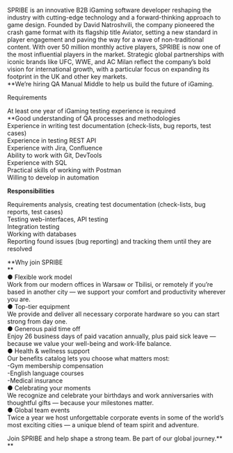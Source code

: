 SPRIBE is an innovative B2B iGaming software developer reshaping the industry
with cutting-edge technology and a forward-thinking approach to game design.
Founded by David Natroshvili, the company pioneered the crash game format with
its flagship title Aviator, setting a new standard in player engagement and
paving the way for a wave of non-traditional content. With over 50 million
monthly active players, SPRIBE is now one of the most influential players in
the market. Strategic global partnerships with iconic brands like UFC, WWE,
and AC Milan reflect the company’s bold vision for international growth, with
a particular focus on expanding its footprint in the UK and other key markets.  
**We’re hiring QA Manual Middle to help us build the future of iGaming.  
  
Requirements  
  
At least one year of iGaming testing experience is required  
**Good understanding of QA processes and methodologies  
Experience in writing test documentation (check-lists, bug reports, test
cases)  
Experience in testing REST API  
Experience with Jira, Confluence  
Ability to work with Git, DevTools  
Experience with SQL  
Practical skills of working with Postman  
Willing to develop in automation  
  
**Responsibilities**  
  
Requirements analysis, creating test documentation (check-lists, bug reports,
test cases)  
Testing web-interfaces, API testing  
Integration testing  
Working with databases  
Reporting found issues (bug reporting) and tracking them until they are
resolved  
  
**Why join SPRIBE  
**  
● Flexible work model  
Work from our modern offices in Warsaw or Tbilisi, or remotely if you’re based
in another city — we support your comfort and productivity wherever you are.  
● Top-tier equipment  
We provide and deliver all necessary corporate hardware so you can start
strong from day one.  
● Generous paid time off  
Enjoy 26 business days of paid vacation annually, plus paid sick leave —
because we value your well-being and work-life balance.  
● Health & wellness support  
Our benefits catalog lets you choose what matters most:  
-Gym membership compensation  
-English language courses  
-Medical insurance  
● Celebrating your moments  
We recognize and celebrate your birthdays and work anniversaries with
thoughtful gifts — because your milestones matter.  
● Global team events  
Twice a year we host unforgettable corporate events in some of the world’s
most exciting cities — a unique blend of team spirit and adventure.  
  
Join SPRIBE and help shape a strong team. Be part of our global journey.**  
**